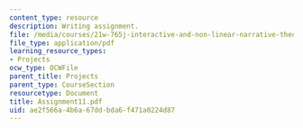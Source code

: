 ```yaml
---
content_type: resource
description: Writing assignment.
file: /media/courses/21w-765j-interactive-and-non-linear-narrative-theory-and-practice-spring-2004/ae2f566a4b6a67ddbda6f471a0224d87_Assignment11.pdf
file_type: application/pdf
learning_resource_types:
- Projects
ocw_type: OCWFile
parent_title: Projects
parent_type: CourseSection
resourcetype: Document
title: Assignment11.pdf
uid: ae2f566a-4b6a-67dd-bda6-f471a0224d87
---
```

